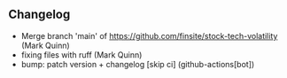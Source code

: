 ## Changelog

- Merge branch 'main' of https://github.com/finsite/stock-tech-volatility (Mark Quinn)
- fixing files with ruff (Mark Quinn)
- bump: patch version + changelog [skip ci] (github-actions[bot])